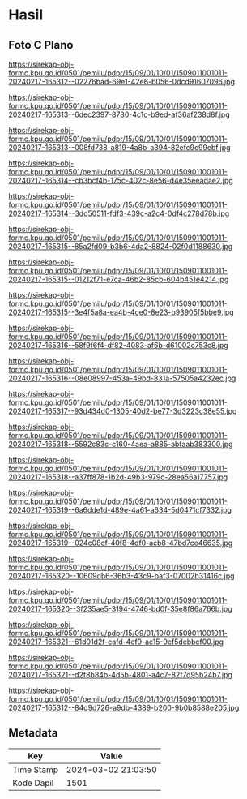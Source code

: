 # Hasil

## Foto C Plano

https://sirekap-obj-formc.kpu.go.id/0501/pemilu/pdpr/15/09/01/10/01/1509011001011-20240217-165312--02276bad-69e1-42e6-b056-0dcd91607096.jpg

https://sirekap-obj-formc.kpu.go.id/0501/pemilu/pdpr/15/09/01/10/01/1509011001011-20240217-165313--6dec2397-8780-4c1c-b9ed-af36af238d8f.jpg

https://sirekap-obj-formc.kpu.go.id/0501/pemilu/pdpr/15/09/01/10/01/1509011001011-20240217-165313--008fd738-a819-4a8b-a394-82efc9c99ebf.jpg

https://sirekap-obj-formc.kpu.go.id/0501/pemilu/pdpr/15/09/01/10/01/1509011001011-20240217-165314--cb3bcf4b-175c-402c-8e56-d4e35eeadae2.jpg

https://sirekap-obj-formc.kpu.go.id/0501/pemilu/pdpr/15/09/01/10/01/1509011001011-20240217-165314--3dd50511-fdf3-439c-a2c4-0df4c278d78b.jpg

https://sirekap-obj-formc.kpu.go.id/0501/pemilu/pdpr/15/09/01/10/01/1509011001011-20240217-165315--85a2fd09-b3b6-4da2-8824-02f0d1188630.jpg

https://sirekap-obj-formc.kpu.go.id/0501/pemilu/pdpr/15/09/01/10/01/1509011001011-20240217-165315--01212f71-e7ca-46b2-85cb-604b451e4214.jpg

https://sirekap-obj-formc.kpu.go.id/0501/pemilu/pdpr/15/09/01/10/01/1509011001011-20240217-165315--3e4f5a8a-ea4b-4ce0-8e23-b93905f5bbe9.jpg

https://sirekap-obj-formc.kpu.go.id/0501/pemilu/pdpr/15/09/01/10/01/1509011001011-20240217-165316--58f9f6f4-df82-4083-af6b-d61002c753c8.jpg

https://sirekap-obj-formc.kpu.go.id/0501/pemilu/pdpr/15/09/01/10/01/1509011001011-20240217-165316--08e08997-453a-49bd-831a-57505a4232ec.jpg

https://sirekap-obj-formc.kpu.go.id/0501/pemilu/pdpr/15/09/01/10/01/1509011001011-20240217-165317--93d434d0-1305-40d2-be77-3d3223c38e55.jpg

https://sirekap-obj-formc.kpu.go.id/0501/pemilu/pdpr/15/09/01/10/01/1509011001011-20240217-165318--5592c83c-c160-4aea-a885-abfaab383300.jpg

https://sirekap-obj-formc.kpu.go.id/0501/pemilu/pdpr/15/09/01/10/01/1509011001011-20240217-165318--a37ff878-1b2d-49b3-979c-28ea56a17757.jpg

https://sirekap-obj-formc.kpu.go.id/0501/pemilu/pdpr/15/09/01/10/01/1509011001011-20240217-165319--6a6dde1d-489e-4a61-a634-5d0471cf7332.jpg

https://sirekap-obj-formc.kpu.go.id/0501/pemilu/pdpr/15/09/01/10/01/1509011001011-20240217-165319--024c08cf-40f8-4df0-acb8-47bd7ce46635.jpg

https://sirekap-obj-formc.kpu.go.id/0501/pemilu/pdpr/15/09/01/10/01/1509011001011-20240217-165320--10609db6-36b3-43c9-baf3-07002b31416c.jpg

https://sirekap-obj-formc.kpu.go.id/0501/pemilu/pdpr/15/09/01/10/01/1509011001011-20240217-165320--3f235ae5-3194-4746-bd0f-35e8f86a766b.jpg

https://sirekap-obj-formc.kpu.go.id/0501/pemilu/pdpr/15/09/01/10/01/1509011001011-20240217-165321--61d01d2f-cafd-4ef9-ac15-9ef5dcbbcf00.jpg

https://sirekap-obj-formc.kpu.go.id/0501/pemilu/pdpr/15/09/01/10/01/1509011001011-20240217-165321--d2f8b84b-4d5b-4801-a4c7-82f7d95b24b7.jpg

https://sirekap-obj-formc.kpu.go.id/0501/pemilu/pdpr/15/09/01/10/01/1509011001011-20240217-165312--84d9d726-a9db-4389-b200-9b0b8588e205.jpg


## Metadata

| Key        | Value               |
| ---------- | ------------------- |
| Time Stamp | 2024-03-02 21:03:50 |
| Kode Dapil | 1501                |



